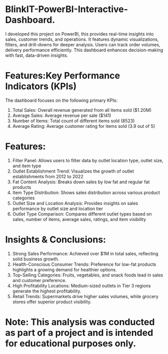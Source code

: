 # BlinkIT-PowerBI-Interactive-Dashboard.
I developed this project on PowerBI, this provides real-time insights into sales, customer trends, and operations. It features dynamic visualizations, filters, and drill-downs for deeper analysis. Users can track order volumes, delivery performance efficiently. This dashboard enhances decision-making with fast, data-driven insights.

# Features:Key Performance Indicators (KPIs)
The dashboard focuses on the following primary KPIs:
1) Total Sales: Overall revenue generated from all items sold ($1.20M)
2) Average Sales: Average revenue per sale ($141)
3) Number of Items: Total count of different items sold (8523)
4) Average Rating: Average customer rating for items sold (3.9 out of 5)

# Features: 
1. Filter Panel: Allows users to filter data by outlet location type, outlet size, and item type
2. Outlet Establishment Trend: Visualizes the growth of outlet establishments from 2012 to 2022
3. Fat Content Analysis: Breaks down sales by low fat and regular fat products
4. Item Type Distribution: Shows sales distribution across various product categories
5. Outlet Size and Location Analysis: Provides insights on sales performance by outlet size and location tier
6. Outlet Type Comparison: Compares different outlet types based on sales, number of items, average sales, ratings, and item visibility

# Insights & Conclusions:
1. Strong Sales Performance: Achieved over $1M in total sales, reflecting solid business growth.
2. Health-Conscious Consumer Trends: Preference for low-fat products highlights a growing demand for healthier options.
3. Top-Selling Categories: Fruits, vegetables, and snack foods lead in sales and customer preference.
4. High Profitability Locations: Medium-sized outlets in Tier 3 regions generate the highest profitability.
5. Retail Trends: Supermarkets drive higher sales volumes, while grocery stores offer superior product visibility.

# Note: This analysis was conducted as part of a project and is intended for educational purposes only.

